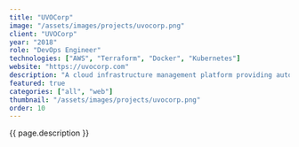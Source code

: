 ```yaml
---
title: "UVOCorp"
image: "/assets/images/projects/uvocorp.png"
client: "UVOCorp"
year: "2018"
role: "DevOps Engineer"
technologies: ["AWS", "Terraform", "Docker", "Kubernetes"]
website: "https://uvocorp.com"
description: "A cloud infrastructure management platform providing automated deployment and scaling solutions for enterprise applications."
featured: true
categories: ["all", "web"]
thumbnail: "/assets/images/projects/uvocorp.png"
order: 10
---
```


{{ page.description }} 